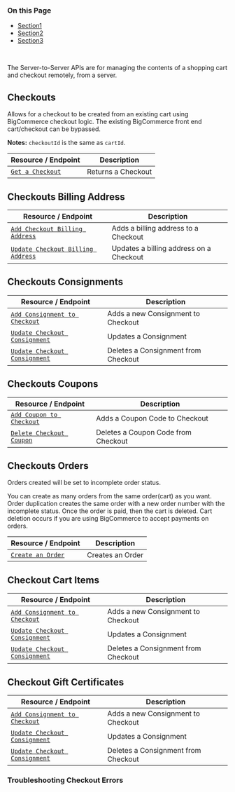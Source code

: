 <div class="otp" id="no-index">

### On this Page	
- [Section1](#section1)
- [Section2](#section2)
- [Section3](#section3)

</div>
<br>

The Server-to-Server APIs are for managing the contents of a shopping cart and checkout remotely, from a server.

## Checkouts

Allows for a checkout to be created from an existing cart using BigCommerce checkout logic. The existing BigCommerce front end cart/checkout can be bypassed.

**Notes:** `checkoutId` is the same as `cartId`.

Resource / Endpoint|Description|
|-|-|
|[`Get a Checkout`](https://developer.bigcommerce.com/api-reference/cart-checkout/server-server-checkout-api/checkout/checkoutsbycheckoutidget)|Returns a Checkout|

## Checkouts Billing Address

Resource / Endpoint|Description|
|-|-|
|[`Add Checkout Billing Address`](https://developer.bigcommerce.com/api-reference/cart-checkout/server-server-checkout-api/checkout-billing-address/checkoutsbillingaddressbycheckoutidpost)|Adds a billing address to a Checkout|
|[`Update Checkout Billing Address`](https://developer.bigcommerce.com/api-reference/cart-checkout/server-server-checkout-api/checkout-billing-address/checkoutsbillingaddressbycheckoutidandaddressidput)|Updates a billing address on a Checkout|

## Checkouts Consignments

Resource / Endpoint|Description|
|-|-|
|[`Add Consignment to Checkout`](https://developer.bigcommerce.com/api-reference/cart-checkout/server-server-checkout-api/checkout-consignments/checkoutsconsignmentsbycheckoutidpost)|Adds a new Consignment to Checkout|
|[`Update Checkout Consignment`](https://developer.bigcommerce.com/api-reference/cart-checkout/server-server-checkout-api/checkout-billing-address/checkoutsbillingaddressbycheckoutidandaddressidput)|Updates a Consignment|
|[`Update Checkout Consignment`](https://developer.bigcommerce.com/api-reference/cart-checkout/server-server-checkout-api/checkout-consignments/checkoutsconsignmentsbycheckoutidandconsignmentiddelete)|Deletes a Consignment from Checkout|

## Checkouts Coupons
Resource / Endpoint|Description|
|-|-|
|[`Add Coupon to Checkout`](https://developer.bigcommerce.com/api-reference/cart-checkout/server-server-checkout-api/checkout-coupons/checkoutscouponsbycheckoutidpost)|Adds a Coupon Code to Checkout|
|[`Delete Checkout Coupon`](https://developer.bigcommerce.com/api-reference/cart-checkout/server-server-checkout-api/checkout-coupons/checkoutscouponsbycheckoutidandcouponcodedelete)|Deletes a Coupon Code from Checkout|

## Checkouts Orders

Orders created will be set to incomplete order status.

You can create as many orders from the same order(cart) as you want. Order duplication creates the same order with a new order number with the incomplete status. Once the order is paid, then the cart is deleted. Cart deletion occurs if you are using BigCommerce to accept payments on orders.

Resource / Endpoint|Description|
|-|-|
|[`Create an Order`](https://developer.bigcommerce.com/api-reference/cart-checkout/server-server-checkout-api/checkout-orders/createanorder)|Creates an Order|

## Checkout Cart Items

Resource / Endpoint|Description|
|-|-|
|[`Add Consignment to Checkout`](https://developer.bigcommerce.com/api-reference/cart-checkout/server-server-checkout-api/checkout-consignments/checkoutsconsignmentsbycheckoutidpost)|Adds a new Consignment to Checkout|
|[`Update Checkout Consignment`](https://developer.bigcommerce.com/api-reference/cart-checkout/server-server-checkout-api/checkout-billing-address/checkoutsbillingaddressbycheckoutidandaddressidput)|Updates a Consignment|
|[`Update Checkout Consignment`](https://developer.bigcommerce.com/api-reference/cart-checkout/server-server-checkout-api/checkout-consignments/checkoutsconsignmentsbycheckoutidandconsignmentiddelete)|Deletes a Consignment from Checkout|

## Checkout Gift Certificates

Resource / Endpoint|Description|
|-|-|
|[`Add Consignment to Checkout`](https://developer.bigcommerce.com/api-reference/cart-checkout/server-server-checkout-api/checkout-consignments/checkoutsconsignmentsbycheckoutidpost)|Adds a new Consignment to Checkout|
|[`Update Checkout Consignment`](https://developer.bigcommerce.com/api-reference/cart-checkout/server-server-checkout-api/checkout-billing-address/checkoutsbillingaddressbycheckoutidandaddressidput)|Updates a Consignment|
|[`Update Checkout Consignment`](https://developer.bigcommerce.com/api-reference/cart-checkout/server-server-checkout-api/checkout-consignments/checkoutsconsignmentsbycheckoutidandconsignmentiddelete)|Deletes a Consignment from Checkout|

### Troubleshooting Checkout Errors




